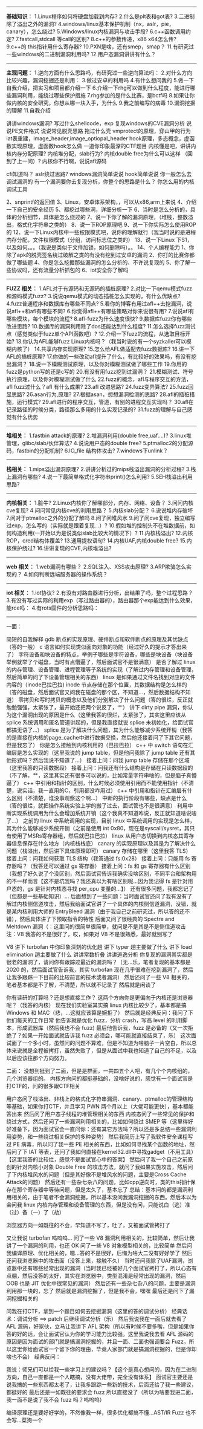 
---
**基础知识**：
1.Linux程序如何将硬盘加载到内存?
2.什么是plt表和got表?
3.二进制除了溢出之外的漏洞?
4.windows/linux基本保护机制（nx，aslr，pie，canary），怎么绕过?
5.Windows/linux内核漏洞与攻击手段?
6.c++函数调用约定?
7.fastcall,stdcall 等call的区别?
8.c++的参数传递，x86 x64怎么传?
9.c++的 this指针用什么寄存器?
10.PXN是啥，还有smep，smap？
11.有研究过一些windows的二进制漏洞利用吗?
12.用户态漏洞讲讲有什么？

---
**主观问题：**
1.逆向方面有什么思路吗，有研究过一些逆向算法吗：
2.对什么方向比较兴趣，漏洞挖掘还是利用：
3.做过安卓的利用吗
4.有什么想问我的
5.做一下自我介绍，把实习和项目都介绍一下
6.介绍一下rhg可以做到什么程度，能进行哪些漏洞利用，能绕过哪些保护措施
7.rhg参加的是什么比赛，是bctf吗
8.如果让你做内核的安全研究，你想从哪一块入手，为什么
9.我之前编写的病毒
10.漏洞挖掘的理解
11.自我介绍

讲讲windows漏洞?
写过什么shellcode，exp
复现windows的CVE漏洞分析
说说PE文件格式
说说常见脱壳思路
拖过什么壳
vmprotect的原理，穿山甲的行为
iat表重建，image_header,image_optiopal_header
hook原理，多态概念，虚函数实现原理，虚函数hook怎么做
一道你印象最深的CTF题目
内核懂是吧，讲讲内核内存分配原理?
内核堆分配，slab行为?
内核double free为什么可以这样 （回到了上一问）?
内核你不行啊，说说afl源码

cfi知道吗？
aslr绕过思路?
windows漏洞简单说说
hook简单说说
你一般怎么去调试漏洞的
有一个漏洞要你去复现分析，你整个的思路是什么？
你怎么用的内核调试工具


2、snprintf的返回值
3、Linux，安卓体系架构，，可以从x86,arm上来说
4、介绍一下自己的安全经历
5、都挖过哪些洞，详细分析一下
6、当时是怎么分析的，具体的分析细节，具体是怎么绕过的
7、说一下你了解的漏洞原理，（堆栈，整数溢出，格式化字符串之类的）
8、说一下ROP原理吧
9、说一下你实际怎么使用ROP的
12、说一下Linux内核中一些权限模式吧，说你的理解就行（我当时说的是进程内存分配，文件权限模式（分组，访问标志位之类的）
13、说一下Linux 下S1，以及如何。。。（我说是类似于文件加锁，如何删除吗）。。
14、个人编程能力
1、你除了apk的脱壳签名绕过破解之类的有没有挖到过安卓的漏洞
2、你打的比赛你都做了哪些题
4、你是怎么挖掘那些漏洞的怎么分析的、不许说复现的
5、你了解一些协议吗，还有流量分析抓包的
6、iot安全你了解吗

---

**FUZZ 相关：**
1.AFL对于有源码和无源码的插桩原理?
2.对比一下qemu模式fuzz和源码模式fuzz?
3.说说qemu模式的动态插桩怎么实现的，有什么优缺点?
4.fuzz普通程序和数据库有哪些不同点?
5.看你的博客有用过afl++去挖漏洞，说说afl++和afl有哪些不同?
6.你觉得afl++有哪些策略对你来说很有用?
7.说说afl有哪些模块，每个模块的流程?
8.afl-fuzz为什么速度很快?
9.数据库fuzz你有哪些改进思路?
10.数据库的漏洞利用除了dos还能达到什么程度?
11.怎么选择fuzz测试点（感觉类似于fuzz单个API函数吧）?
12.介绍一下fuzz的流程，从选取目标开始?
13.你认为AFL能够fuzz Linux内核吗？（我当时说的有一个syzkaller可以模糊内核了）
14.共享内存实现原理?
15.怎么给AFL做适配去fuzz数据库?
16.讲一下AFL的插桩原理?
17.你做的一些改动afl提升了什么，有比较好的效果吗，有没有挖出漏洞？
18.说一下模糊测试原理，以及你对模糊测试做了哪些工作
19.你用的fuzz是python写的还是c写的
20.有没有用fuzz挖到过漏洞？
21.模糊测试、符号执行原理，以及你对模糊测试做了什么
22.fuzz的概念，afl与程序交互的方法，afl fuzz过什么？afl 有什么成果?
23.afl 改进思路?
24.fuzz变异算法?
25.fuzz回显思路?
26.asan行为,原理?
27.根据asan，想想漏洞检测的思路?
28.afl的插桩措施，运行模式?
29.afl进行的程序交互，管道，有别的进程交互实现吗？
30.afl在记录路径的时候分类，路径那么多用的什么实现记录的?
31.fuzz的理解与自己感觉有什么优势

---
**堆相关：**
1.fastbin attack的原理?
2.堆漏洞利用(double free,uaf....)?
3.linux堆管理，glibc/slab/伙伴算法?
4.说说用户态的double free?
5.ptmalloc2的分配源码，fastbin的分配机制?
6.IO_file 结构体攻击?
7.windows下unlink？




---
**栈相关：**
1.mips溢出漏洞原理?
2.讲讲分析过的mips栈溢出漏洞的分析过程?
3.栈上漏洞有哪些?
4.说一下最简单格式化字符串print()怎么利用?
5.SEH栈溢出利用思路?




---
**内核相关：**
1.脏牛?
2.Linux内核你了解哪部分，内存、网络、设备？
3.问问内核cve复现?
4.问问常见内核cve的利用思路？
5.内核slab分配？
6.说说堆内存破坏
7.问对于ptmalloc之外的分配了解吗
8.问了问堆风水
9.问了问cve复现，独立编写过exp，怎么写的（实际就是跟着复现...）?
10.假如堆的控制头不在堆数据前，如何构造利用(一开始以为是说类似slab比较大的情况下）?
11.内核栈溢出?
12.内核ROP，cred结构体覆盖?
13.通用提权语句?
14.内核UAF,内核double free?
15.内核保护绕过?
16.讲讲复现的CVE,内核堆溢出?



---
**web 相关：**
1.web漏洞有哪些？
2.SQL注入、XSS攻击原理?
3.ARP欺骗怎么实现的？
4.如何判断远端服务器的操作系统？





---
**iot 相关：**
1.iot协议?
2.有没有对路由器进行分析，出结果了吗，整个过程思路？
3.有没有写过实际的利用exp（写过路由器的），路由器那个exp能达到什么效果，能rce吗：
4.有rots固件的分析思路吗：





---
一面：

简短的自我解释
gdb 断点的实现原理、硬件断点和软件断点的原理及其优缺点（答的一般）
c 语言如何实现类似面向对象的功能（经过好久的提示才答出来了）
字符设备和块设备的特点，举例子哪些是字符设备，哪些是块设备（块设备举例就举了个磁盘，当时有点懵逼了，然后面试官不是很满意）
是否了解过 linux 的内存管理、设备管理、进程管理等子系统的实现（了解过内存管理和设备管理，然后简单的问了下设备管理相关的东西）
linux 是如果通过文件名找到对应的文件内容的（inode巴拉巴拉)
inode 节点存储在那个位置，其数据结构是怎么样的（答的磁盘，然后面试官又问我在磁盘的那个区，不知道…，然后数据结构不知道）
零拷贝和写时拷贝的概念以及他们分别解决了什么问题（答的很烂，反正就勉勉强强，太紧张了，最开始还把两个说反了，艹）
讲下 dirty pipe 漏洞，你认为这个漏洞出现的原因是什么（这里我答的很烂，太紧张了，其实这里应该从 splice 系统调用和匿名管道讲起的，但是我直接就说 splice 未初始化，给面试官都搞无语了…）
splice 是为了解决什么问题，其为什么能够减少系统开销（我答的是直接在内核的page_cache中进行数据交换，然后他还接着问了下其它问题，但是我忘了）
你是怎么接触到内核利用的（巴拉巴拉）
c++ 中 switch 语句在汇编层是怎么实现的（这里我说的 jump table，但是他问我除了 jump table 还有其他形式吗？然后我说不知道了…）
接着上问：问我 jump table 存储在那个区域（这里我答的只读数据段）
接着上问：问我还有什么结构是存储在只读数据段的（不了解，艹，这里其实还有很多可以说的，比如常量字符串啥的，但是脑子真懵逼了）
c++ 中引用和指针的区别，什么时候必须使用引用而不能使用指针（不清楚，说实话，我一直用的C，引用都没咋用过）
c++ 中引用和指针在汇编层有什么区别（不清楚，谁没事观察这个啊…）
中断的执行阶段有哪些，缺点是什么（答的很烂，就把操作系统实验上学的搬了过去，面试管也不是很满意）
利用中断实现系统调用为什么会增加系统开销（这个我真不知道咋说，反正就知道啥说啥了…）
之前的 linux 中系统调用的实现，目前 linux 中系统调用的实现是怎么样，其为什么能够减少系统开销（之前是使用 int 0x80，现在是syscall/sysret，其只有使用了MSRs寄存器组，然后就巴拉巴拉）
linux 从用户态切换到内核态其寄存器信息保存在什么地方（内核栈栈底）
canary 的实现原理以及其是为了解决什么问题（栈溢出，然后讲下具体原理即可）
canary 存储在哪里（这里我答 TLS）
接着上问：问我如何获取 TLS 结构（我答通过 fs:0x28）
接着上问：只能用 fs 寄存器吗？（我答还可以通过 gs 寄存器）
接着上问：fs 和 gs 寄存器有什么区别（我想了好久说了个没区别，然后面试官告诉我确实没啥区别，不同平台和架构用的不一样而言【这不是坑我吗？我还真以为有啥区别呢…因为我记得 fs 是针对用户态的，gs 是针对内核态寻找 per_cpu 变量的…】）
还有很多问题，我都忘记了（但都是一些基础知识）…
后面想到了一些问题：当时面试官还问了我有没有了解过内核侧信道攻击，然后我给面试官讲了一个具体的内核侧信道漏洞，没错，就是某内核利用大师的 EntryBleed 漏洞（由于我自己之前研究过，所以答的还不错），然后具体讲了下预取指令的特性
后面又问了很经典的 Spectre and Meltdown 漏洞（：这里问的很简单很简单，就问是不是其是不是侧信道攻击
注：V8 我答的不是很好了，哎，如果对 V8 不是很熟悉，最好就别写了

V8 讲下 turbofan 中你印象深刻的优化趟
讲下 typer 趟主要做了什么
讲下 load elimination 趟主要做了什么
讲讲常数折叠
讲讲逃逸分析
你复现的漏洞其实都是很老的漏洞了，请问你有跟踪过最近的漏洞吗？（无…乐，笔者复现的基本都是 2020 的，然后面试官告诉我，其实 turbofan 现在几乎很难在挖到漏洞了，然后让我多跟踪一下目前的比较前言的技术或者漏洞）
然后还问了一些 V8 相关的，笔者基本都是不了解，不清楚，所以就不记录了
然后就是闲谈了

你有读研的打算吗？还是想直接工作？
这两个方向你是更偏向于内核还是浏览器呢？（我答的内核）
现在我们实验室其实搞 linux 内核比较少了，基本都是搞 Windows 和 MAC（悲，…这就应该算是婉拒了）
然后就是经典反问：我问了下他们每天的工作日常
他告诉就是优化 fuzz，分析 crash，写高 level 的利用脚本，形成武器库（然后我也不会 fuzz)
最后他告诉我，fuzz 是必备的（又一次拒绝了？如果一开始面试就告诉我 fuzz 必须会，哪可能就直接结束了，乐）
这次面试面了一个多小时，虽然问的问题不算难，但是不知道为啥脑子一片空白，所以总体来说就是全程被拷打，虽然失败了，但是从面试中我也知道了自己的不足，以及以后应该往那个方向努力。

二面：
没想到挺到了二面，但是是群面，一共四五个人吧，有几个个内核组的，几个浏览器组的。
内核方向问的都挺基础的，没啥好说的，感觉有一个面试官是打CTF的，问的很多跟CTF相关

用户态问了栈溢出、非栈上的格式化字符串漏洞、canary、ptmalloc的管理结构等基础，如果你打CTF，并且学习 PWN 两个月以上（大佬可能更快），基本都能答出来
然后问了用户态子线程的堆管理相关的东西
内核态问了一些常见的保护和绕过方式，然后还问了一些漏洞利用相关的，比如如何绕过 SMEP 等（这里得好好准备下，因为面试官会一直问你：还有其它方法吗？所以还是多总结一些漏洞利用姿势，和一些绕过相关保护的多种姿势）
然后我简历上写了我软件安全课程写过 PE 病毒，所以问了我一些 PE 相关的东西，比如如何寻找某个函数的地址，然后问了下 IAT 等表，还问了我如何直接在kernel32.dll中寻找gadget（不用工具）【这里我答的比较烂，感觉不是面试官心中的答案】
然后问了我一个自己之前原创的针对内核小对象 Double Free 的攻击方法，就问了我如果实施攻击，然后问了下内核堆风水的问题（但是其好像不是堆风水的问题，主要是Cross Cache Attack的问题）
然后还有一些杂七杂八的问题，比如cpp逆向时，类的this指针保存在那个寄存器中等待问题，但是太久了，基本忘了
总结：基本问的都是漏洞利用相关的，由于笔者不会漏洞挖掘，所以基本没问我漏洞挖掘的东西。然后本以为会问我 linux
内核内存管理和设备管理的东西，但是没有问，只能说白（逃）准（过）备（一）了（劫）

浏览器方向一如既往的不会，早知道不写了，吐了，又被面试管拷打了

又让我说 turbofan 呜呜呜…
问了一些 V8 漏洞利用相关的，比较简单，然后让我讲了一个漏洞的利用，也还 OK
问了一些 V8 对象模型相关的，比较简单
然后问我编译原理、优化相关的，嗯…答的不是很好，后悔为啥大二没有好好学了
然后还问我浏览器中的攻击面（没答上来，接触不久）
当时还问我除了UAF漏洞，浏览器中还有哪些经常出现的漏洞（当时我已经被好几个面试官拷打了，所以心态有点绷，然后没答的太好，其实在浏览器中，类型混淆是经常出现的漏洞，然后 OOB 也是 JIT 优化中很常见的漏洞）
然后还有一些杂七杂八的问题，主要是漏洞利用那一块的，忘了
然后就是漏洞挖掘了，但是我不会，嘿嘿
最后还是问下了漏洞挖掘相关的

问我在打CTF，拿到一个题目如何去挖掘漏洞（这里的答的调试分析）
经典话术：调试分析 ==> patch 后继续调试分析（乐）
然后我说我在一面后就去看了 AFL 源码，好家伙，立马让我讲下 AFL 架构（所以有时候不要多嘴，但是如果你答的好的话，会让面试官认为你的学习能力比较强。这里我说我去看 AFL 源码的原因是因为面试的部门就是搞漏洞挖掘的，并且一面、二面也强调要会 Fuzz，所以这里你给面试官一个留下你的理由，毕竟人家部门就是搞漏洞挖掘的，但是你却啥也不会）
经典反问：

我说：师兄们可以给我一些学习上的建议吗？【这个是真心想问的，因为在二进制方向，自己一直都是一个人瞎搞，没有大佬带，完全没有体系】
面试官主要还是说我搞的一些东西都太老了，让我多跟踪一些新的技术，后面还给了我一些建议，都挺好的
最后还是一如既往的要求会 fuzz 所以直接没了（所以为啥要我进二面，我一面不是说了我不会 fuzz 吗？呜呜呜）

编译原理还是要好好学的，不然像我一样，很多优化都搞不懂…AST/IR
Fuzz 也不会写…菜狗一个





